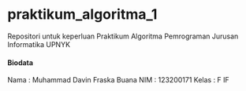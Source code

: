 # praktikum_algoritma_1
Repositori untuk keperluan Praktikum Algoritma Pemrograman Jurusan Informatika UPNYK

#### Biodata
 Nama	: Muhammad Davin Fraska Buana
 NIM	: 123200171
 Kelas	: F IF
